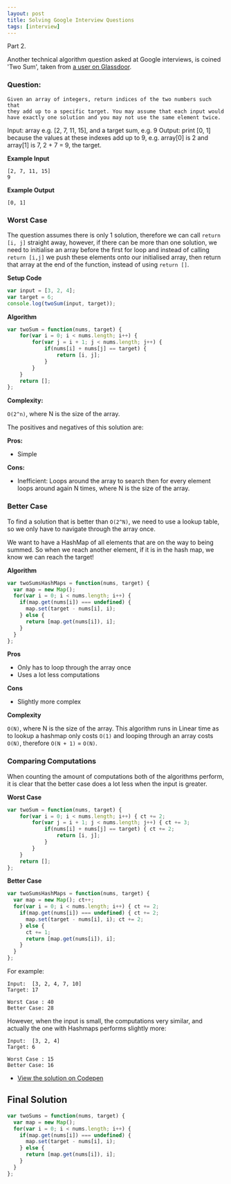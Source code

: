```yaml
---
layout: post
title: Solving Google Interview Questions
tags: [interview]
---
```


<div class="message">
Part 2.
</div>

Another technical algorithm question asked at Google interviews, is coined 'Two Sum', taken from [a user on Glassdoor](https://www.glassdoor.com/Interview/this-is-just-a-two-sum-problem-given-a-sorted-array-and-a-number-X-find-all-pairs-whose-sum-is-X-in-a-efficient-way-QTN_380183.htm).


### Question:

```
Given an array of integers, return indices of the two numbers such that
they add up to a specific target. You may assume that each input would
have exactly one solution and you may not use the same element twice.
```

Input: array e.g. [2, 7, 11, 15], and a target sum, e.g. 9
Output: print [0, 1] because the values at these indexes add up to 9, e.g. array[0] is 2 and array[1] is 7, 2 + 7 = 9, the target.

**Example Input**

```
[2, 7, 11, 15]
9
```

**Example Output**

```
[0, 1]
```

### Worst Case

The question assumes there is only 1 solution, therefore we can call `return [i, j]` straight away, however, if there can be more than one solution, we need to initialise an array before the first for loop and instead of calling `return [i,j]` we push these elements onto our initialised array, then return that array at the end of the function, instead of using `return []`.

**Setup Code**
```javascript
var input = [3, 2, 4];
var target = 6;
console.log(twoSum(input, target));
```

**Algorithm**
```javascript
var twoSum = function(nums, target) {
    for(var i = 0; i < nums.length; i++) {
        for(var j = i + 1; j < nums.length; j++) {
            if(nums[i] + nums[j] == target) {
                return [i, j];
            }
        }
    }
    return [];
};
```

**Complexity:**

`O(2^n)`, where N is the size of the array.

The positives and negatives of this solution are:

**Pros:**
- Simple

**Cons:**
- Inefficient: Loops around the array to search then for every element loops around again N times, where N is the size of the array.


### Better Case

To find a solution that is better than `O(2^N)`, we need to use a lookup table, so we only have to navigate through the array once.

We want to have a HashMap of all elements that are on the way to being summed. So when we reach another element, if it is in the hash map, we know we can reach the target!


**Algorithm**
```javascript
var twoSumsHashMaps = function(nums, target) {
  var map = new Map();
  for(var i = 0; i < nums.length; i++) {
    if(map.get(nums[i]) === undefined) {
      map.set(target - nums[i], i);
    } else {
      return [map.get(nums[i]), i];
    }
  }
};
```

**Pros**
- Only has to loop through the array once
- Uses a lot less computations

**Cons**
- Slightly more complex

**Complexity**

`O(N)`, where N is the size of the array. This algorithm runs in Linear time as to lookup a hashmap only costs `O(1)` and looping through an array costs `O(N)`, therefore `O(N + 1)` = `O(N)`.


### Comparing Computations

When counting the amount of computations both of the algorithms perform, it is clear that the better case does a lot less when the input is greater.

**Worst Case**

```javascript
var twoSum = function(nums, target) {
    for(var i = 0; i < nums.length; i++) { ct += 2;
        for(var j = i + 1; j < nums.length; j++) { ct += 3;
            if(nums[i] + nums[j] == target) { ct += 2;
                return [i, j];
            }
        }
    }
    return [];
};
```

**Better Case**

```javascript
var twoSumsHashMaps = function(nums, target) {
  var map = new Map(); ct++;
  for(var i = 0; i < nums.length; i++) { ct += 2;
    if(map.get(nums[i]) === undefined) { ct += 2;
      map.set(target - nums[i], i); ct += 2;
    } else {
      ct += 1;
      return [map.get(nums[i]), i];
    }
  }
};
```

For example:

```
Input:  [3, 2, 4, 7, 10]
Target: 17

Worst Case : 40
Better Case: 28
```

However, when the input is small, the computations very similar, and actually the one with Hashmaps performs slightly more:

```
Input:  [3, 2, 4]
Target: 6

Worst Case : 15
Better Case: 16
```


- [View the solution on Codepen](https://codepen.io/harrymt/pen/xPJxbG?editors=1111)

## Final Solution

```javascript
var twoSums = function(nums, target) {
  var map = new Map();
  for(var i = 0; i < nums.length; i++) {
    if(map.get(nums[i]) === undefined) {
      map.set(target - nums[i], i);
    } else {
      return [map.get(nums[i]), i];
    }
  }
};
```

